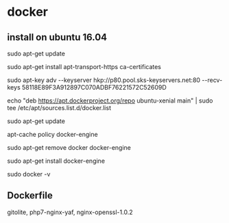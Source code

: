 # docker

## install on ubuntu 16.04
  sudo apt-get update
  
  sudo apt-get install apt-transport-https ca-certificates
  
  sudo apt-key adv --keyserver hkp://p80.pool.sks-keyservers.net:80 --recv-keys 58118E89F3A912897C070ADBF76221572C52609D
  
  echo "deb https://apt.dockerproject.org/repo ubuntu-xenial main" | sudo tee /etc/apt/sources.list.d/docker.list
  
  sudo apt-get update
  
  apt-cache policy docker-engine
  
  sudo apt-get remove docker docker-engine
  
  sudo apt-get install docker-engine
  
  sudo docker -v
  
## Dockerfile
  gitolite,
  php7-nginx-yaf,
  nginx-openssl-1.0.2
